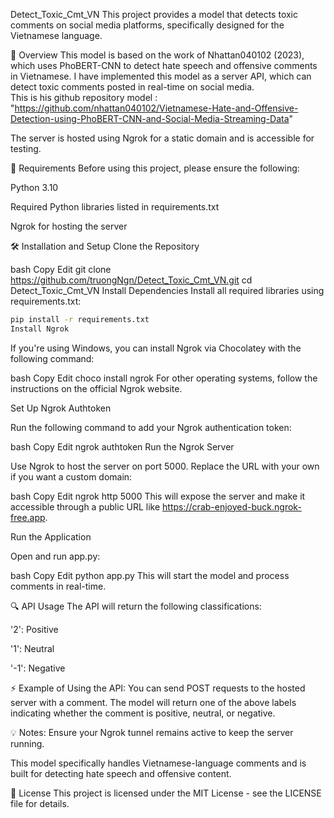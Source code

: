 Detect_Toxic_Cmt_VN
This project provides a model that detects toxic comments on social media platforms, specifically designed for the Vietnamese language.

📌 Overview
This model is based on the work of Nhattan040102 (2023), which uses PhoBERT-CNN to detect hate speech and offensive comments in Vietnamese. I have implemented this model as a server API, which can detect toxic comments posted in real-time on social media.<br>
This is his github repository model : "https://github.com/nhattan040102/Vietnamese-Hate-and-Offensive-Detection-using-PhoBERT-CNN-and-Social-Media-Streaming-Data"

The server is hosted using Ngrok for a static domain and is accessible for testing.

🔧 Requirements
Before using this project, please ensure the following:

Python 3.10

Required Python libraries listed in requirements.txt

Ngrok for hosting the server

🛠️ Installation and Setup
Clone the Repository

bash
Copy
Edit
git clone https://github.com/truongNgn/Detect_Toxic_Cmt_VN.git
cd Detect_Toxic_Cmt_VN
Install Dependencies Install all required libraries using requirements.txt:

```bash
pip install -r requirements.txt
Install Ngrok
```
If you're using Windows, you can install Ngrok via Chocolatey with the following command:

bash
Copy
Edit
choco install ngrok
For other operating systems, follow the instructions on the official Ngrok website.

Set Up Ngrok Authtoken

Run the following command to add your Ngrok authentication token:

bash
Copy
Edit
ngrok authtoken <your-auth-token>
Run the Ngrok Server

Use Ngrok to host the server on port 5000. Replace the URL with your own if you want a custom domain:

bash
Copy
Edit
ngrok http 5000
This will expose the server and make it accessible through a public URL like https://crab-enjoyed-buck.ngrok-free.app.

Run the Application

Open and run app.py:

bash
Copy
Edit
python app.py
This will start the model and process comments in real-time.

🔍 API Usage
The API will return the following classifications:

'2': Positive

'1': Neutral

'-1': Negative

⚡ Example of Using the API:
You can send POST requests to the hosted server with a comment. The model will return one of the above labels indicating whether the comment is positive, neutral, or negative.

💡 Notes:
Ensure your Ngrok tunnel remains active to keep the server running.

This model specifically handles Vietnamese-language comments and is built for detecting hate speech and offensive content.

📝 License
This project is licensed under the MIT License - see the LICENSE file for details.
